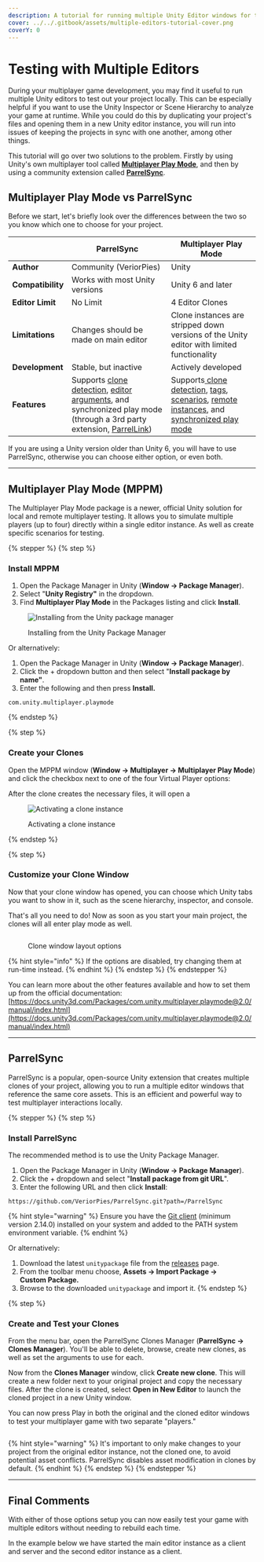 ```yaml
---
description: A tutorial for running multiple Unity Editor windows for testing multiplayer.
cover: ../../.gitbook/assets/multiple-editors-tutorial-cover.png
coverY: 0
---
```


# Testing with Multiple Editors

During your multiplayer game development, you may find it useful to run multiple Unity editors to test out your project locally. This can be especially helpful if you want to use the Unity Inspector or Scene Hierarchy to analyze your game at runtime. While you could do this by duplicating your project's files and opening them in a new Unity editor instance, you will run into issues of keeping the projects in sync with one another, among other things.

This tutorial will go over two solutions to the problem. Firstly by using Unity's own multiplayer tool called [**Multiplayer Play Mode**](https://docs.unity3d.com/Packages/com.unity.multiplayer.playmode@2.0/manual/index.html), and then by using a community extension called [**ParrelSync**](https://github.com/VeriorPies/ParrelSync?tab=readme-ov-file#parrelsync).

## Multiplayer Play Mode vs ParrelSync

Before we start, let's briefly look over the differences between the two so you know which one to choose for your project.

|                   | ParrelSync                                                                                                                                                                                                                                                                                             | Multiplayer Play Mode                                                                                                                                                                                                                                                                                                                                                                                                                                                                                                                                                                                                                                                                  |
| ----------------- | ------------------------------------------------------------------------------------------------------------------------------------------------------------------------------------------------------------------------------------------------------------------------------------------------------ | -------------------------------------------------------------------------------------------------------------------------------------------------------------------------------------------------------------------------------------------------------------------------------------------------------------------------------------------------------------------------------------------------------------------------------------------------------------------------------------------------------------------------------------------------------------------------------------------------------------------------------------------------------------------------------------- |
| **Author**        | Community (VeriorPies)                                                                                                                                                                                                                                                                                 | Unity                                                                                                                                                                                                                                                                                                                                                                                                                                                                                                                                                                                                                                                                                  |
| **Compatibility** | Works with most Unity versions                                                                                                                                                                                                                                                                         | Unity 6 and later                                                                                                                                                                                                                                                                                                                                                                                                                                                                                                                                                                                                                                                                      |
| **Editor Limit**  | No Limit                                                                                                                                                                                                                                                                                               | 4 Editor Clones                                                                                                                                                                                                                                                                                                                                                                                                                                                                                                                                                                                                                                                                        |
| **Limitations**   | Changes should be made on main editor                                                                                                                                                                                                                                                                  | Clone instances are stripped down versions of the Unity editor with limited functionality                                                                                                                                                                                                                                                                                                                                                                                                                                                                                                                                                                                              |
| **Development**   | Stable, but inactive                                                                                                                                                                                                                                                                                   | Actively developed                                                                                                                                                                                                                                                                                                                                                                                                                                                                                                                                                                                                                                                                     |
| **Features**      | Supports [clone detection](https://github.com/VeriorPies/ParrelSync/wiki/List-of-APIs#clonesmanagerisclone), [editor arguments](https://github.com/VeriorPies/ParrelSync/wiki/Argument), and synchronized play mode (through a 3rd party extension, [ParrelLink](https://tactifail.itch.io/parrelink)) | Supports[ clone detection](https://docs.unity3d.com/Packages/com.unity.multiplayer.playmode@2.0/manual/multiplayer-role.html), [tags](https://docs.unity3d.com/Packages/com.unity.multiplayer.playmode@2.0/manual/player-tags/player-tags.html), [scenarios](https://docs.unity3d.com/Packages/com.unity.multiplayer.playmode@2.0/manual/play-mode-scenario/play-mode-scenario-create.html), [remote instances](https://docs.unity3d.com/Packages/com.unity.multiplayer.playmode@2.0/manual/play-mode-scenario/play-mode-scenario-configure-build.html), and [synchronized play mode](https://docs.unity3d.com/Packages/com.unity.multiplayer.playmode@2.0/manual/sync-play-mode.html) |

If you are using a Unity version older than Unity 6, you will have to use ParrelSync, otherwise you can choose either option, or even both.

***

## Multiplayer Play Mode (MPPM)

The Multiplayer Play Mode package is a newer, official Unity solution for local and remote multiplayer testing. It allows you to simulate multiple players (up to four) directly within a single editor instance. As well as create specific scenarios for testing.

{% stepper %}
{% step %}
### Install MPPM

1. Open the Package Manager in Unity (**Window → Package Manager**).
2. Select "**Unity Registry"** in the dropdown.
3. Find **Multiplayer Play Mode** in the Packages listing and click **Install**.

<figure><img src="../../.gitbook/assets/mppm-package-manager.png" alt="Installing from the Unity package manager"><figcaption><p>Installing from the Unity Package Manager</p></figcaption></figure>

Or alternatively:

1. Open the Package Manager in Unity (**Window → Package Manager**).
2. Click the + dropdown button and then select "**Install package by name"**.
3. Enter the following and then press **Install.**

```
com.unity.multiplayer.playmode
```
{% endstep %}

{% step %}
### Create your Clones

Open the MPPM window (**Window → Multiplayer → Multiplayer Play Mode**) and click the checkbox next to one of the four Virtual Player options:

After the clone creates the necessary files, it will open a&#x20;

<figure><img src="../../.gitbook/assets/mppm-enable-player.png" alt="Activating a clone instance"><figcaption><p>Activating a clone instance</p></figcaption></figure>
{% endstep %}

{% step %}
### Customize your Clone Window

Now that your clone window has opened, you can choose which Unity tabs you want to show in it, such as the scene hierarchy, inspector, and console.

That's all you need to do! Now as soon as you start your main project, the clones will all enter play mode as well.

<figure><img src="../../.gitbook/assets/mppm-customizing-clone.png" alt=""><figcaption><p>Clone window layout options</p></figcaption></figure>

{% hint style="info" %}
If the options are disabled, try changing them at run-time instead.
{% endhint %}
{% endstep %}
{% endstepper %}

You can learn more about the other features available and how to set them up from the official documentation: [https://docs.unity3d.com/Packages/com.unity.multiplayer.playmode@2.0/manual/index.html](https://docs.unity3d.com/Packages/com.unity.multiplayer.playmode@2.0/manual/index.html)

***

## ParrelSync

ParrelSync is a popular, open-source Unity extension that creates multiple clones of your project, allowing you to run a multiple editor windows that reference the same core assets. This is an efficient and powerful way to test multiplayer interactions locally.

{% stepper %}
{% step %}
### Install ParrelSync

The recommended method is to use the Unity Package Manager.

1. Open the Package Manager in Unity (**Window → Package Manager**).
2. Click the + dropdown and select "**Install package from git URL**".
3. Enter the following URL and then click **Install**:&#x20;

```
https://github.com/VeriorPies/ParrelSync.git?path=/ParrelSync
```

{% hint style="warning" %}
Ensure you have the [Git client](https://git-scm.com/) (minimum version 2.14.0) installed on your system and added to the PATH system environment variable.
{% endhint %}

Or alternatively:

1. Download the latest `unitypackage` file from the [releases](https://github.com/VeriorPies/ParrelSync/releases) page.
2. From the toolbar menu choose, **Assets → Import Package →**   \
   **Custom Package.**
3. Browse to the downloaded `unitypackage` and import it.
{% endstep %}

{% step %}
### Create and Test your Clones

From the menu bar, open the ParrelSync Clones Manager (**ParrelSync → Clones Manager**). You'll be able to delete, browse, create new clones, as well as set the arguments to use for each.

Now from the **Clones Manager** window, click **Create new clone**. This will create a new folder next to your original project and copy the necessary files. After the clone is created, select **Open in New Editor** to launch the cloned project in a new Unity window.

You can now press Play in both the original and the cloned editor windows to test your multiplayer game with two separate "players."

<figure><img src="../../.gitbook/assets/parrelsync-clones-manager.png" alt=""><figcaption></figcaption></figure>

{% hint style="warning" %}
It's important to only make changes to your project from the original editor instance, not the cloned one, to avoid potential asset conflicts. ParrelSync disables asset modification in clones by default.
{% endhint %}
{% endstep %}
{% endstepper %}

***

## Final Comments

With either of those options setup you can now easily test your game with multiple editors without needing to rebuild each time.

In the example below we have started the main editor instance as a client and server and the second editor instance as a client.

<figure><img src="../../.gitbook/assets/mppm-connected-to-editor.png" alt=""><figcaption></figcaption></figure>
